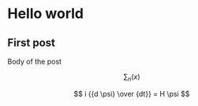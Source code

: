 # Hello world
## First post
Body of the post

$$
\sum_n (x)
$$

$$ 
i {{d \psi} \over {dt}} = H \psi 
$$

